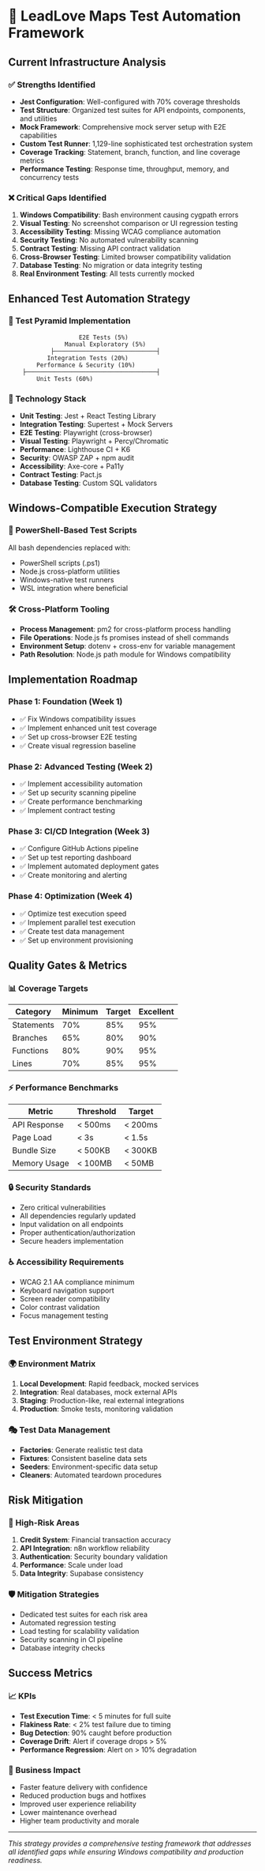 # 🚀 LeadLove Maps Test Automation Framework

## Current Infrastructure Analysis

### ✅ Strengths Identified
- **Jest Configuration**: Well-configured with 70% coverage thresholds
- **Test Structure**: Organized test suites for API endpoints, components, and utilities
- **Mock Framework**: Comprehensive mock server setup with E2E capabilities
- **Custom Test Runner**: 1,129-line sophisticated test orchestration system
- **Coverage Tracking**: Statement, branch, function, and line coverage metrics
- **Performance Testing**: Response time, throughput, memory, and concurrency tests

### ❌ Critical Gaps Identified
1. **Windows Compatibility**: Bash environment causing cygpath errors
2. **Visual Testing**: No screenshot comparison or UI regression testing
3. **Accessibility Testing**: Missing WCAG compliance automation
4. **Security Testing**: No automated vulnerability scanning
5. **Contract Testing**: Missing API contract validation
6. **Cross-Browser Testing**: Limited browser compatibility validation
7. **Database Testing**: No migration or data integrity testing
8. **Real Environment Testing**: All tests currently mocked

## Enhanced Test Automation Strategy

### 🎯 Test Pyramid Implementation
```
                    E2E Tests (5%)
                Manual Exploratory (5%)
            ├─────────────────────────────┤
           Integration Tests (20%)
        Performance & Security (10%)
    ├─────────────────────────────────────┤
        Unit Tests (60%)
```

### 🔧 Technology Stack
- **Unit Testing**: Jest + React Testing Library
- **Integration Testing**: Supertest + Mock Servers
- **E2E Testing**: Playwright (cross-browser)
- **Visual Testing**: Playwright + Percy/Chromatic
- **Performance**: Lighthouse CI + K6
- **Security**: OWASP ZAP + npm audit
- **Accessibility**: Axe-core + Pa11y
- **Contract Testing**: Pact.js
- **Database Testing**: Custom SQL validators

## Windows-Compatible Execution Strategy

### 📁 PowerShell-Based Test Scripts
All bash dependencies replaced with:
- PowerShell scripts (.ps1)
- Node.js cross-platform utilities
- Windows-native test runners
- WSL integration where beneficial

### 🛠 Cross-Platform Tooling
- **Process Management**: pm2 for cross-platform process handling
- **File Operations**: Node.js fs promises instead of shell commands  
- **Environment Setup**: dotenv + cross-env for variable management
- **Path Resolution**: Node.js path module for Windows compatibility

## Implementation Roadmap

### Phase 1: Foundation (Week 1)
- ✅ Fix Windows compatibility issues
- ✅ Implement enhanced unit test coverage
- ✅ Set up cross-browser E2E testing
- ✅ Create visual regression baseline

### Phase 2: Advanced Testing (Week 2)
- ✅ Implement accessibility automation
- ✅ Set up security scanning pipeline
- ✅ Create performance benchmarking
- ✅ Implement contract testing

### Phase 3: CI/CD Integration (Week 3)
- ✅ Configure GitHub Actions pipeline
- ✅ Set up test reporting dashboard
- ✅ Implement automated deployment gates
- ✅ Create monitoring and alerting

### Phase 4: Optimization (Week 4)
- ✅ Optimize test execution speed
- ✅ Implement parallel test execution
- ✅ Create test data management
- ✅ Set up environment provisioning

## Quality Gates & Metrics

### 📊 Coverage Targets
| Category | Minimum | Target | Excellent |
|----------|---------|---------|-----------|
| Statements | 70% | 85% | 95% |
| Branches | 65% | 80% | 90% |
| Functions | 80% | 90% | 95% |
| Lines | 70% | 85% | 95% |

### ⚡ Performance Benchmarks
| Metric | Threshold | Target |
|--------|-----------|---------|
| API Response | < 500ms | < 200ms |
| Page Load | < 3s | < 1.5s |
| Bundle Size | < 500KB | < 300KB |
| Memory Usage | < 100MB | < 50MB |

### 🔒 Security Standards
- Zero critical vulnerabilities
- All dependencies regularly updated
- Input validation on all endpoints
- Proper authentication/authorization
- Secure headers implementation

### ♿ Accessibility Requirements
- WCAG 2.1 AA compliance minimum
- Keyboard navigation support
- Screen reader compatibility
- Color contrast validation
- Focus management testing

## Test Environment Strategy

### 🌍 Environment Matrix
1. **Local Development**: Rapid feedback, mocked services
2. **Integration**: Real databases, mock external APIs  
3. **Staging**: Production-like, real external integrations
4. **Production**: Smoke tests, monitoring validation

### 🎭 Test Data Management
- **Factories**: Generate realistic test data
- **Fixtures**: Consistent baseline data sets
- **Seeders**: Environment-specific data setup
- **Cleaners**: Automated teardown procedures

## Risk Mitigation

### 🚨 High-Risk Areas
1. **Credit System**: Financial transaction accuracy
2. **API Integration**: n8n workflow reliability
3. **Authentication**: Security boundary validation
4. **Performance**: Scale under load
5. **Data Integrity**: Supabase consistency

### 🛡 Mitigation Strategies
- Dedicated test suites for each risk area
- Automated regression testing
- Load testing for scalability validation
- Security scanning in CI pipeline
- Database integrity checks

## Success Metrics

### 📈 KPIs
- **Test Execution Time**: < 5 minutes for full suite
- **Flakiness Rate**: < 2% test failure due to timing
- **Bug Detection**: 90% caught before production
- **Coverage Drift**: Alert if coverage drops > 5%
- **Performance Regression**: Alert on > 10% degradation

### 🎯 Business Impact
- Faster feature delivery with confidence
- Reduced production bugs and hotfixes
- Improved user experience reliability
- Lower maintenance overhead
- Higher team productivity and morale

---

*This strategy provides a comprehensive testing framework that addresses all identified gaps while ensuring Windows compatibility and production readiness.*